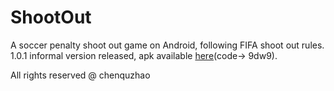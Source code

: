 # ShootOut

A soccer penalty shoot out game on Android, following FIFA shoot out rules.  
1.0.1 informal version released, apk available [here](https://pan.baidu.com/s/1aZRp4lcqyicHTSFw5UbSLA)(code-> 9dw9).
  
  
  
All rights reserved @ chenquzhao
